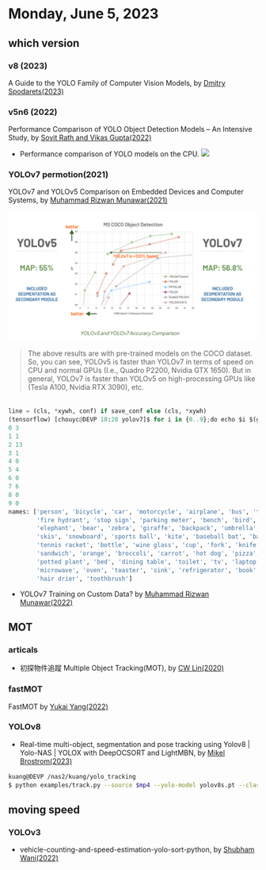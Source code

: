 # Monday, June 5, 2023

## which version

### v8 (2023)

A Guide to the YOLO Family of Computer Vision Models, by [Dmitry Spodarets(2023)](https://dataphoenix.info/a-guide-to-the-yolo-family-of-computer-vision-models/)

### v5n6 (2022)

Performance Comparison of YOLO Object Detection Models – An Intensive Study, by [Sovit Rath and Vikas Gupta(2022)](https://learnopencv.com/performance-comparison-of-yolo-models)

- Performance comparison of YOLO models on the CPU.
![](https://learnopencv.com/wp-content/uploads/2022/11/yolo_models_640_fps_sorted_cpu.png)

### YOLOv7 permotion(2021)

YOLOv7 and YOLOv5 Comparison on Embedded Devices and Computer Systems, by [Muhammad Rizwan Munawar(2021)](https://www.cameralyze.co/blog/yolov7-and-yolov5-comparison-on-embedded-devices-and-computer-systems)

![](../attachments/2023-06-05-08-48-04.png)

> The above results are with pre-trained models on the COCO dataset. So, you can see, YOLOv5 is faster than YOLOv7 in terms of speed on CPU and normal GPUs (I.e., Quadro P2200, Nvidia GTX 1650). But in general, YOLOv7 is faster than YOLOv5 on high-processing GPUs like (Tesla A100, Nvidia RTX 3090), etc.

```python

line = (cls, *xywh, conf) if save_conf else (cls, *xywh)
(tensorflow) [chouyc@DEVP 10:28 yolov7]$ for i in {0..9};do echo $i $(grep ^$i ./runs/detect/exp8/labels/test_1.txt|wc -l);done
0 3
1 1
2 13
3 1
4 0
5 4
6 0
7 6
8 0
9 0
names: ['person', 'bicycle', 'car', 'motorcycle', 'airplane', 'bus', 'train', 'truck', 'boat', 'traffic light',
        'fire hydrant', 'stop sign', 'parking meter', 'bench', 'bird', 'cat', 'dog', 'horse', 'sheep', 'cow',
        'elephant', 'bear', 'zebra', 'giraffe', 'backpack', 'umbrella', 'handbag', 'tie', 'suitcase', 'frisbee',
        'skis', 'snowboard', 'sports ball', 'kite', 'baseball bat', 'baseball glove', 'skateboard', 'surfboard',
        'tennis racket', 'bottle', 'wine glass', 'cup', 'fork', 'knife', 'spoon', 'bowl', 'banana', 'apple',
        'sandwich', 'orange', 'broccoli', 'carrot', 'hot dog', 'pizza', 'donut', 'cake', 'chair', 'couch',
        'potted plant', 'bed', 'dining table', 'toilet', 'tv', 'laptop', 'mouse', 'remote', 'keyboard', 'cell phone',
        'microwave', 'oven', 'toaster', 'sink', 'refrigerator', 'book', 'clock', 'vase', 'scissors', 'teddy bear',
        'hair drier', 'toothbrush'] 
```

- YOLOv7 Training on Custom Data? by [Muhammad Rizwan Munawar(2022)](https://medium.com/augmented-startups/yolov7-training-on-custom-data-b86d23e6623)

## MOT

### articals

- 初探物件追蹤 Multiple Object Tracking(MOT), by [CW Lin(2020)](https://peaceful0907.medium.com/初探物件追蹤-multiple-object-tracking-mot-4f1b42e959f9)

### fastMOT

FastMOT by [Yukai Yang(2022)](https://github.com/GeekAlexis/FastMOT)

### YOLOv8

- Real-time multi-object, segmentation and pose tracking using Yolov8 | Yolo-NAS | YOLOX with DeepOCSORT and LightMBN, by [Mikel Brostrom(2023)](https://github.com/mikel-brostrom/yolo_tracking)

```bash
kuang@DEVP /nas2/kuang/yolo_tracking
$ python examples/track.py --source $mp4 --yolo-model yolov8s.pt --classes 0 1 2 3 5 7 --save-txt --save
```

## moving speed

### YOLOv3

- vehicle-counting-and-speed-estimation-yolo-sort-python, by [Shubham Wani(2022)](https://github.com/bamwani/car-counting-and-speed-estimation-yolo-sort-python)
